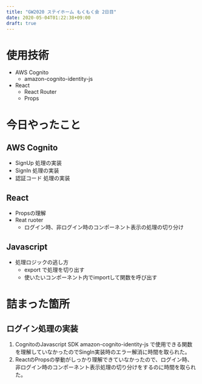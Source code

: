 ```yaml
---
title: "GW2020 ステイホーム もくもく会 2日目"
date: 2020-05-04T01:22:38+09:00
draft: true
---
```


# 使用技術

- AWS Cognito
  - amazon-cognito-identity-js
- React
  - React Router
  - Props

# 今日やったこと

## AWS Cognito

- SignUp 処理の実装
- SignIn 処理の実装
- 認証コード 処理の実装

## React

- Propsの理解
- Reat ruoter
  - ログイン時、非ログイン時のコンポーネント表示の処理の切り分け

## Javascript

- 処理ロジックの逃し方
  - export で処理を切り出す
  - 使いたいコンポーネント内でimportして関数を呼び出す

# 詰まった箇所

## ログイン処理の実装
1. CognitoのJavascript SDK amazon-cognito-identity-js で使用できる関数を理解していなかったのでSingIn実装時のエラー解消に時間を取られた。
2. ReactのPropsの挙動がしっかり理解できていなかったので、ログイン時、非ログイン時のコンポーネント表示処理の切り分けをするのに時間を取られた。

